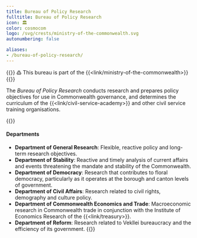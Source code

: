 ```yaml
---
title: Bureau of Policy Research
fulltitle: Bureau of Policy Research
icon: 🏛️
color: cosmocom
logo: /svg/crests/ministry-of-the-commonwealth.svg
autonumbering: false

aliases:
- /bureau-of-policy-research/
---
```

{{<note>}}
߷ This bureau is part of the {{<link/ministry-of-the-commonwealth>}}
{{</note>}}

The *Bureau of Policy Research* conducts research and prepares policy objectives for use in Commonwealth governance, and determines the curriculum of the {{<link/civil-service-academy>}} and other civil service training organisations.

{{<note panel>}}
#### Departments

* **Department of General Research**: Flexible, reactive policy and long-term research objectives.
* **Department of Stability**: Reactive and timely analysis of current affairs and events threatening the mandate and stability of the Commonwealth.
* **Department of Democracy**: Research that contributes to floral democracy, particularly as it operates at the borough and canton levels of government.
* **Department of Civil Affairs**: Research related to civil rights, demography and culture policy.
* **Department of Commonwealth Economics and Trade**: Macroeconomic research in Commonwealth trade in conjunction with the Institute of Economics Research of the {{<link/treasury>}}.
* **Department of Reform**: Research related to Vekllei bureaucracy and the efficiency of its government.
{{</note>}}